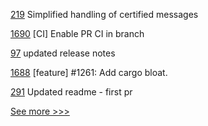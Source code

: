 
[219](https://github.com/hyperledger-labs/minbft/pull/219) Simplified handling of certified messages

[1690](https://github.com/hyperledger/iroha/pull/1690) [CI] Enable PR CI in branch

[97](https://github.com/hyperledger-labs/fabric-operations-console/pull/97) updated release notes

[1688](https://github.com/hyperledger/iroha/pull/1688) [feature] #1261: Add cargo bloat.

[291](https://github.com/hyperledger-labs/orion-server/pull/291) Updated readme - first pr


[See more >>>](https://start-here.hyperledger.org/pull-requests)
